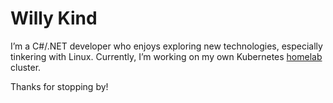 # Willy Kind

I’m a C#/.NET developer who enjoys exploring new technologies, especially tinkering with Linux. Currently, I’m working on my own Kubernetes [homelab](https://github.com/willy-kind/homelab) cluster.

Thanks for stopping by!
